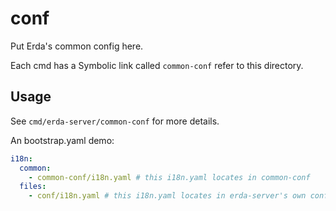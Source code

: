 # conf

Put Erda's common config here.

Each cmd has a Symbolic link called `common-conf` refer to this directory.

## Usage

See `cmd/erda-server/common-conf` for more details.

An bootstrap.yaml demo:

```yaml
i18n:
  common:
    - common-conf/i18n.yaml # this i18n.yaml locates in common-conf
  files:
    - conf/i18n.yaml # this i18n.yaml locates in erda-server's own conf dir
```
